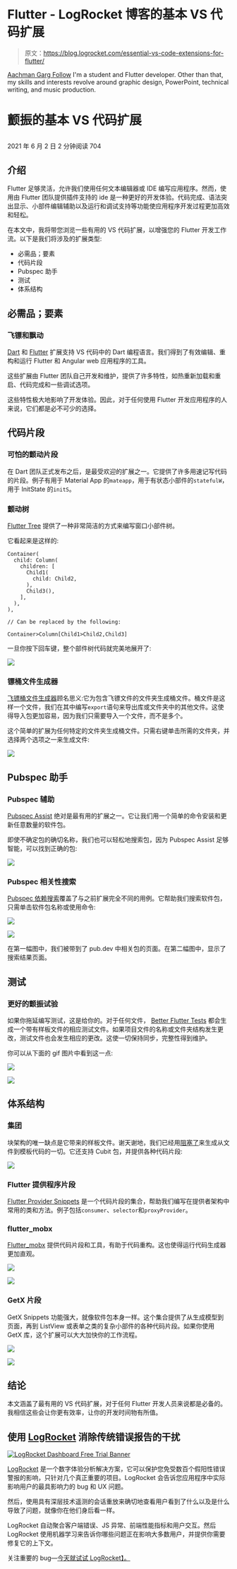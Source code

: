 # Flutter - LogRocket 博客的基本 VS 代码扩展

> 原文：<https://blog.logrocket.com/essential-vs-code-extensions-for-flutter/>

[Aachman Garg Follow](https://blog.logrocket.com/author/aachmangarg/) I'm a student and Flutter developer. Other than that, my skills and interests revolve around graphic design, PowerPoint, technical writing, and music production.

# 颤振的基本 VS 代码扩展

## 

2021 年 6 月 2 日 2 分钟阅读 704

## 介绍

Flutter 足够灵活，允许我们使用任何文本编辑器或 IDE 编写应用程序。然而，使用由 Flutter 团队提供插件支持的 ide 是一种更好的开发体验。代码完成、语法突出显示、小部件编辑辅助以及运行和调试支持等功能使应用程序开发过程更加高效和轻松。

在本文中，我将带您浏览一些有用的 VS 代码扩展，以增强您的 Flutter 开发工作流。以下是我们将涉及的扩展类型:

*   必需品；要素
*   代码片段
*   Pubspec 助手
*   测试
*   体系结构

## 必需品；要素

### 飞镖和飘动

[Dart](https://marketplace.visualstudio.com/items?itemName=Dart-Code.dart-code) 和 [Flutter](https://marketplace.visualstudio.com/items?itemName=Dart-Code.flutter) 扩展支持 VS 代码中的 Dart 编程语言。我们得到了有效编辑、重构和运行 Flutter 和 Angular web 应用程序的工具。

这些扩展由 Flutter 团队自己开发和维护，提供了许多特性，如热重新加载和重启、代码完成和一些调试选项。

这些特性极大地影响了开发体验。因此，对于任何使用 Flutter 开发应用程序的人来说，它们都是必不可少的选择。

## 代码片段

### 可怕的颤动片段

在 Dart 团队正式发布之后，是最受欢迎的扩展之一。它提供了许多用速记写代码的片段。例子有用于 Material App 的`mateapp`，用于有状态小部件的`statefulW`，用于 InitState 的`initS`。

### 颤动树

[Flutter Tree](https://marketplace.visualstudio.com/items?itemName=marcelovelasquez.flutter-tree) 提供了一种非常简洁的方式来编写窗口小部件树。

它看起来是这样的:

```
Container(
  child: Column(
    children: [
      Child1(
        child: Child2,
      ),
      Child3(),
    ],
  ),
),

// Can be replaced by the following:

Container>Column[Child1>Child2,Child3]

```

一旦你按下回车键，整个部件树代码就完美地展开了:

![](img/fdb0648663815bcf5c53a12c8bc36b3f.png)

### 镖桶文件生成器

[飞镖桶文件生成器](https://marketplace.visualstudio.com/items?itemName=miquelddg.dart-barrel-file-generator)顾名思义:它为包含飞镖文件的文件夹生成桶文件。桶文件是这样一个文件，我们在其中编写`export`语句来导出库或文件夹中的其他文件。这使得导入包更加容易，因为我们只需要导入一个文件，而不是多个。

这个简单的扩展为任何特定的文件夹生成桶文件。只需右键单击所需的文件夹，并选择两个选项之一来生成文件:

![](img/6e833488c98e96120397f134e96fffba.png)

## Pubspec 助手

### Pubspec 辅助

[Pubspec Assist](https://marketplace.visualstudio.com/items?itemName=jeroen-meijer.pubspec-assist) 绝对是最有用的扩展之一。它让我们用一个简单的命令安装和更新任意数量的软件包。

即使不确定包的确切名称，我们也可以轻松地搜索包，因为 Pubspec Assist 足够智能，可以找到正确的包:

![](img/c1dc98e5f5df769f4fc6f19448034f1a.png)

### Pubspec 相关性搜索

[Pubspec 依赖搜索](https://marketplace.visualstudio.com/items?itemName=everettjf.pubspec-dependency-search)覆盖了与之前扩展完全不同的用例。它帮助我们搜索软件包，只需单击软件包名称或使用命令:

![](img/6b833159010804decb09853f836d42e2.png)

![](img/912dd8bb217c9813c52061fb55494ed0.png)

在第一幅图中，我们被带到了 pub.dev 中相关包的页面。在第二幅图中，显示了搜索结果页面。

## 测试

### 更好的颤振试验

如果你拖延编写测试，这是给你的。对于任何文件， [Better Flutter Tests](https://marketplace.visualstudio.com/items?itemName=andreasblech.better-tests) 都会生成一个带有样板文件的相应测试文件。如果项目文件的名称或文件夹结构发生更改，测试文件也会发生相应的更改。这使一切保持同步，完整性得到维护。

你可以从下面的 gif 图片中看到这一点:

![](img/2f74388f52c90b75c6a7a628c61d6d72.png)

![](img/bde4b4267b94104656ee0a260f5adce2.png)

## 体系结构

### 集团

块架构的唯一缺点是它带来的样板文件。谢天谢地，我们已经用[阻塞了](https://marketplace.visualstudio.com/items?itemName=FelixAngelov.bloc)来生成从文件到模板代码的一切。它还支持 Cubit 包，并提供各种代码片段:

![](img/4dc9be7f09887d34eb4317d2647ddfe9.png)

### Flutter 提供程序片段

[Flutter Provider Snippets](https://marketplace.visualstudio.com/items?itemName=Zaraclaj.flutter-provider-snippets) 是一个代码片段的集合，帮助我们编写在提供者架构中常用的类和方法。例子包括`consumer`、`selector`和`proxyProvider`。

### flutter_mobx

[Flutter_mobx](https://marketplace.visualstudio.com/items?itemName=Flutterando.flutter-mobx) 提供代码片段和工具，有助于代码重构。这也使得运行代码生成器更加直观。

![](img/ce5c3442731c6ffccd5560fc16361139.png)

![](img/83b8062dd997dd16bdce8327ddfce1c9.png)

### GetX 片段

GetX Snippets 功能强大，就像软件包本身一样。这个集合提供了从生成模型到页面，再到 ListView 或表单之类的复杂小部件的各种代码片段。如果你使用 GetX 库，这个扩展可以大大加快你的工作流程。

![](img/6ff3ae8cee71a814b1acf9812762bb61.png)

![](img/d25a327abface0be301cd702a1665928.png)

## 结论

本文涵盖了最有用的 VS 代码扩展，对于任何 Flutter 开发人员来说都是必备的。我相信这些会让你更有效率，让你的开发时间物有所值。

## 使用 [LogRocket](https://lp.logrocket.com/blg/signup) 消除传统错误报告的干扰

[![LogRocket Dashboard Free Trial Banner](img/d6f5a5dd739296c1dd7aab3d5e77eeb9.png)](https://lp.logrocket.com/blg/signup)

[LogRocket](https://lp.logrocket.com/blg/signup) 是一个数字体验分析解决方案，它可以保护您免受数百个假阳性错误警报的影响，只针对几个真正重要的项目。LogRocket 会告诉您应用程序中实际影响用户的最具影响力的 bug 和 UX 问题。

然后，使用具有深层技术遥测的会话重放来确切地查看用户看到了什么以及是什么导致了问题，就像你在他们身后看一样。

LogRocket 自动聚合客户端错误、JS 异常、前端性能指标和用户交互。然后 LogRocket 使用机器学习来告诉你哪些问题正在影响大多数用户，并提供你需要修复它的上下文。

关注重要的 bug—[今天就试试 LogRocket】。](https://lp.logrocket.com/blg/signup-issue-free)